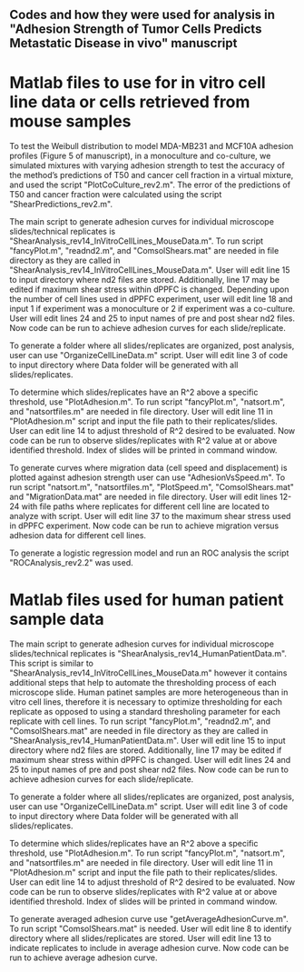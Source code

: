 ## Codes and how they were used for analysis in "Adhesion Strength of Tumor Cells Predicts Metastatic Disease in vivo" manuscript


# Matlab files to use for in vitro cell line data or cells retrieved from mouse samples

To test the Weibull distribution to model MDA-MB231 and MCF10A adhesion profiles (Figure 5 of manuscript), in a monoculture and co-culture, we simulated mixtures with varying adhesion strength to test the accuracy of the method’s predictions of T50 and cancer cell fraction in a virtual mixture, and used the script "PlotCoCulture_rev2.m". The error of the predictions of T50 and cancer fraction were calculated using the script "ShearPredictions_rev2.m".
   
The main script to generate adhesion curves for individual microscope slides/technical replicates is                         "ShearAnalysis_rev14_InVitroCellLines_MouseData.m". To run script "fancyPlot.m", "readnd2.m", and "ComsolShears.mat" are needed in file directory as they are called in "ShearAnalysis_rev14_InVitroCellLines_MouseData.m". User will edit line 15 to input directory where nd2 files are stored. Additionally, line 17 may be edited if maximum shear stress within dPPFC is changed. Depending upon the number of cell lines used in dPPFC experiment, user will edit line 18 and input 1 if experiment was a monoculture or 2 if experiment was a co-culture. User will edit lines 24 and 25 to input names of pre and post shear nd2 files. Now code can be run to achieve adhesion curves for each slide/replicate.

To generate a folder where all slides/replicates are organized, post analysis, user can use "OrganizeCellLineData.m" script. User will edit line 3 of code to input directory where Data folder will be generated with all slides/replicates.

To determine which slides/replicates have an R^2 above a specific threshold, use "PlotAdhesion.m". To run script "fancyPlot.m", "natsort.m", and "natsortfiles.m" are needed in file directory. User will edit line 11 in "PlotAdhesion.m" script and input the file path to their replicates/slides. User can edit line 14 to adjust threshold of R^2 desired to be evaluated. Now code can be run to observe slides/replicates with R^2 value at or above identified threshold. Index of slides will be printed in command window.

To generate curves where migration data (cell speed and displacement) is plotted against adhesion strength user can use "AdhesionVsSpeed.m". To run script "natsort.m", "natsortfiles.m", "PlotSpeed.m", "ComsolShears.mat" and "MigrationData.mat" are needed in file directory. User will edit lines 12-24 with file paths where replicates for     different cell line are located to analyze with script. User will edit line 37 to the maximum shear stress used in dPPFC experiment. Now code can be run to achieve migration versus adhesion data for different cell lines.  

To generate a logistic regression model and run an ROC analysis the script "ROCAnalysis_rev2.2" was used.

# Matlab files used for human patient sample data

The main script to generate adhesion curves for individual microscope slides/technical replicates is "ShearAnalysis_rev14_HumanPatientData.m". This script is similar to "ShearAnalysis_rev14_InVitroCellLines_MouseData.m" however it contains additional steps that help to automate the thresholding process of each microscope slide. Human patinet samples are more heterogeneous than in vitro cell lines, therefore it is necessary to optimize thresholding for each replicate as opposed to using a standard thresholing parameter for each replicate with cell lines. To run script "fancyPlot.m", "readnd2.m", and "ComsolShears.mat" are needed in file directory as they are called in "ShearAnalysis_rev14_HumanPatientData.m". User will edit line 15 to input directory where nd2 files are stored. Additionally, line 17 may be edited if maximum shear stress within dPPFC is changed. User will edit lines 24 and 25 to input names of pre and post shear nd2 files. Now code can be run to achieve adhesion curves for each slide/replicate.

To generate a folder where all slides/replicates are organized, post analysis, user can use "OrganizeCellLineData.m" script. User will edit line 3 of code to input directory where Data folder will be generated with all slides/replicates.

To determine which slides/replicates have an R^2 above a specific threshold, use "PlotAdhesion.m". To run script "fancyPlot.m", "natsort.m", and "natsortfiles.m" are needed in file directory. User will edit line 11 in "PlotAdhesion.m" script and input the file path to their replicates/slides. User can edit line 14 to adjust threshold of R^2 desired to be evaluated. Now code can be run to observe slides/replicates with R^2 value at or above identified threshold. Index of slides will be printed in command window.

To generate averaged adhesion curve use "getAverageAdhesionCurve.m". To run script "ComsolShears.mat" is needed. User will edit line 8 to identify directory where all slides/replicates are stored. User will edit line 13 to indicate replicates to include in average adhesion curve. Now code can be run to achieve average adhesion curve.

